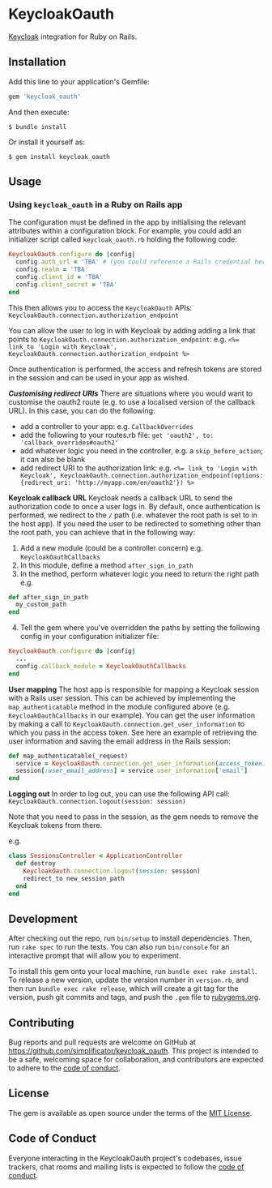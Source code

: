 # KeycloakOauth

[Keycloak](https://www.keycloak.org) integration for Ruby on Rails.

## Installation

Add this line to your application's Gemfile:

```ruby
gem 'keycloak_oauth'
```

And then execute:

    $ bundle install

Or install it yourself as:

    $ gem install keycloak_oauth

## Usage

### Using `keycloak_oauth` in a Ruby on Rails app

The configuration must be defined in the app by initialising the relevant attributes within a configuration block. For example, you could add an initializer script called `keycloak_oauth.rb` holding the following code:

```ruby
KeycloakOauth.configure do |config|
  config.auth_url = 'TBA' # (you could reference a Rails credential here for example)
  config.realm = 'TBA'
  config.client_id = 'TBA'
  config.client_secret = 'TBA'
end
```

This then allows you to access the `KeycloakOauth` APIs:
`KeycloakOauth.connection.authorization_endpoint`

You can allow the user to log in with Keycloak by adding adding a link that points to `KeycloakOauth.connection.authorization_endpoint`:
e.g.
`<%= link_to 'Login with Keycloak', KeycloakOauth.connection.authorization_endpoint %>`

Once authentication is performed, the access and refresh tokens are stored in the session and can be used in your app as wished.

***Customising redirect URIs***
There are situations where you would want to customise the oauth2 route (e.g. to use a localised version of the callback URL).
In this case, you can do the following:
- add a controller to your app: e.g. `CallbackOverrides`
- add the following to your routes.rb file: `get 'oauth2', to: 'callback_overrides#oauth2'`
- add whatever logic you need in the controller, e.g. a `skip_before_action`; it can also be blank
- add redirect URI to the authorization link:
e.g.
`<%= link_to 'Login with Keycloak', KeycloakOauth.connection.authorization_endpoint(options: {redirect_uri: 'http://myapp.com/en/oauth2'}) %>`

**Keycloak callback URL**
Keycloak needs a callback URL to send the authorization code to once a user logs in.
By default, once authentication is performed, we redirect to the `/` path (i.e. whatever the root path is set to in the host app).
If you need the user to be redirected to something other than the root path, you can achieve that in the following way:

1. Add a new module (could be a controller concern) e.g. `KeycloakOauthCallbacks`
2. In this module, define a method `after_sign_in_path`
3. In the method, perform whatever logic you need to return the right path e.g.
```ruby
def after_sign_in_path
  my_custom_path
end
```
4. Tell the gem where you've overridden the paths by setting the following config in your configuration initializer file:
```ruby
KeycloakOauth.configure do |config|
  ...
  config.callback_module = KeycloakOauthCallbacks
end
```

**User mapping**
The host app is responsible for mapping a Keycloak session with a Rails user session. This can be achieved
by implementing the `map_authenticatable` method in the module configured above (e.g. `KeycloakOauthCallbacks` in our example).
You can get the user information by making a call to `KeycloakOauth.connection.get_user_information` to which you pass in the access token.
See here an example of retrieving the user information and saving the email address in the Rails session:

```ruby
def map_authenticatable(_request)
  service = KeycloakOauth.connection.get_user_information(access_token: session[:access_token])
  session[:user_email_address] = service.user_information['email']
end
```

**Logging out**
In order to log out, you can use the following API call:
`KeycloakOauth.connection.logout(session: session)`

Note that you need to pass in the session, as the gem needs to remove the Keycloak tokens from there.

e.g.
```ruby
class SessionsController < ApplicationController
  def destroy
    KeycloakOauth.connection.logout(session: session)
    redirect_to new_session_path
  end
end
```

## Development

After checking out the repo, run `bin/setup` to install dependencies. Then, run `rake spec` to run the tests. You can also run `bin/console` for an interactive prompt that will allow you to experiment.

To install this gem onto your local machine, run `bundle exec rake install`. To release a new version, update the version number in `version.rb`, and then run `bundle exec rake release`, which will create a git tag for the version, push git commits and tags, and push the `.gem` file to [rubygems.org](https://rubygems.org).

## Contributing

Bug reports and pull requests are welcome on GitHub at https://github.com/simplificator/keycloak_oauth. This project is intended to be a safe, welcoming space for collaboration, and contributors are expected to adhere to the [code of conduct](https://github.com/simplificator/keycloak_oauth/blob/master/CODE_OF_CONDUCT.md).


## License

The gem is available as open source under the terms of the [MIT License](https://opensource.org/licenses/MIT).

## Code of Conduct

Everyone interacting in the KeycloakOauth project's codebases, issue trackers, chat rooms and mailing lists is expected to follow the [code of conduct](https://github.com/simplificator/keycloak_oauth/blob/master/CODE_OF_CONDUCT.md).
